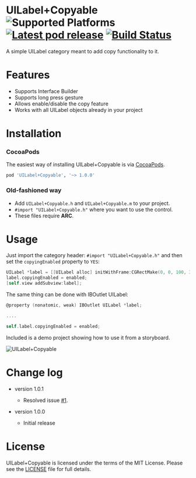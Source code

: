 UILabel+Copyable ![Supported Platforms](https://img.shields.io/cocoapods/p/UILabel+Copyable.svg) [![Latest pod release](https://img.shields.io/cocoapods/v/UILabel+Copyable.svg)](https://cocoapods.org/pods/UILabel+Copyable) [![Build Status](https://travis-ci.org/alexandreos/UILabel-Copyable.svg?branch=master)](https://travis-ci.org/alexandreos/UILabel-Copyable)
===
A simple UILabel category meant to add copy functionality to it.

# Features
- Supports Interface Builder
- Supports long press gesture
- Allows enable/disable the copy feature
- Works with all UILabel objects already in your project

# Installation

### CocoaPods
The easiest way of installing UILabel+Copyable is via [CocoaPods](http://cocoapods.org/). 

```ruby
pod 'UILabel+Copyable', '~> 1.0.0'
```

### Old-fashioned way

- Add `UILabel+Copyable.h` and `UILabel+Copyable.m` to your project.
- `#import "UILabel+Copyable.h"` where you want to use the control.
- These files require **ARC**.

# Usage

Just import the category header: `#import "UILabel+Copyable.h"` and then set the `copyingEnabled` property to `YES`:

```objective-c
UILabel *label = [[UILabel alloc] initWithFrame:CGRectMake(0, 0, 100, 30)];
label.copyingEnabled = enabled;
[self.view addSubview:label];
```

The same thing can be done with IBOutlet UILabel:

```objective-c
@property (nonatomic, weak) IBOutlet UILabel *label;

....

self.label.copyingEnabled = enabled;

```

Included is a demo project showing how to use it from a storyboard.

![UILabel+Copyable](https://raw.githubusercontent.com/alexandreos/UILabel-Copyable/screenshots/screenshot.png)

# Change log
* version 1.0.1
  * Resolved issue [#1](https://github.com/alexandreos/UILabel-Copyable/issues/1).

* version 1.0.0
  * Initial release

# License

UILabel+Copyable is licensed under the terms of the MIT License. Please see the [LICENSE](LICENSE.md) file for full details.
